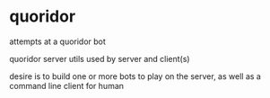 # quoridor
attempts at a quoridor bot

quoridor server
utils used by server and client(s)

desire is to build one or more bots to play on the server, as well as a command line client for human
